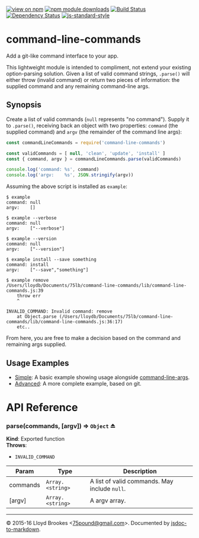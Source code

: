 [![view on npm](http://img.shields.io/npm/v/command-line-commands.svg)](https://www.npmjs.org/package/command-line-commands)
[![npm module downloads](http://img.shields.io/npm/dt/command-line-commands.svg)](https://www.npmjs.org/package/command-line-commands)
[![Build Status](https://travis-ci.org/75lb/command-line-commands.svg?branch=master)](https://travis-ci.org/75lb/command-line-commands)
[![Dependency Status](https://david-dm.org/75lb/command-line-commands.svg)](https://david-dm.org/75lb/command-line-commands)
[![js-standard-style](https://img.shields.io/badge/code%20style-standard-brightgreen.svg)](https://github.com/feross/standard)

# command-line-commands
Add a git-like command interface to your app.

This lightweight module is intended to compliment, not extend your existing option-parsing solution. Given a list of valid command strings, `.parse()` will either throw (invalid command) or return two pieces of information: the supplied command and any remaining command-line args.

## Synopsis

Create a list of valid commands (`null` represents "no command"). Supply it to `.parse()`, receiving back an object with two properties: `command` (the supplied command) and `argv` (the remainder of the command line args):
```js
const commandLineCommands = require('command-line-commands')

const validCommands = [ null, 'clean', 'update', 'install' ]
const { command, argv } = commandLineCommands.parse(validCommands)

console.log('command: %s', command)
console.log('argv:    %s', JSON.stringify(argv))
```

Assuming the above script is installed as `example`:
```
$ example
command: null
argv:    []

$ example --verbose
command: null
argv:    ["--verbose"]

$ example --version
command: null
argv:    ["--version"]

$ example install --save something
command: install
argv:    ["--save","something"]

$ example remove
/Users/lloydb/Documents/75lb/command-line-commands/lib/command-line-commands.js:39
    throw err
    ^

INVALID_COMMAND: Invalid command: remove
    at Object.parse (/Users/lloydb/Documents/75lb/command-line-commands/lib/command-line-commands.js:36:17)
    etc..
```

From here, you are free to make a decision based on the command and remaining args supplied.

## Usage Examples

- [Simple](https://github.com/75lb/command-line-commands/blob/next/example/simple.js): A basic example showing usage alongside [command-line-args](https://github.com/75lb/command-line-args).
- [Advanced](https://github.com/75lb/command-line-commands/blob/next/example/advanced/git.js): A more complete example, based on git. 

# API Reference
<a name="exp_module_command-line-commands--parse"></a>

### parse(commands, [argv]) ⇒ <code>Object</code> ⏏
**Kind**: Exported function  
**Throws**:

- `INVALID_COMMAND`


| Param | Type | Description |
| --- | --- | --- |
| commands | <code>Array.&lt;string&gt;</code> | A list of valid commands. May include `null`. |
| [argv] | <code>Array.&lt;string&gt;</code> | A argv array. |


* * *

&copy; 2015-16 Lloyd Brookes \<75pound@gmail.com\>. Documented by [jsdoc-to-markdown](https://github.com/jsdoc2md/jsdoc-to-markdown).
